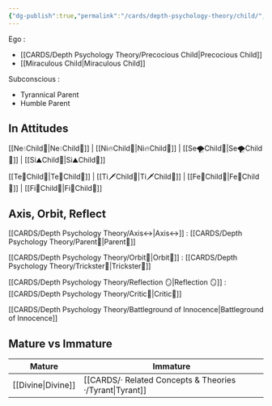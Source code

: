 ```yaml
---
{"dg-publish":true,"permalink":"/cards/depth-psychology-theory/child/","created":"2023-01-05T14:31:26.323+01:00","updated":"2023-04-27T11:16:29.173+02:00"}
---
```


Ego :
- [[CARDS/Depth Psychology Theory/Precocious Child\|Precocious Child]] 
- [[Miraculous Child\|Miraculous Child]]

Subconscious : 
- Tyrannical Parent 
- Humble Parent 


## In Attitudes

[[Ne💧Child👼\|Ne💧Child👼]] | [[Ni🔥Child👼\|Ni🔥Child👼]] | [[Se🌪️Child👼\|Se🌪️Child👼]] | [[Si⛰️Child👼\|Si⛰️Child👼]]

[[Te🏹Child👼\|Te🏹Child👼]] | [[Ti🗡️Child👼\|Ti🗡️Child👼]] | [[Fe💉Child👼\|Fe💉Child👼]] | [[Fi🧭Child👼\|Fi🧭Child👼]]

## Axis, Orbit, Reflect

[[CARDS/Depth Psychology Theory/Axis↔️\|Axis↔️]] : [[CARDS/Depth Psychology Theory/Parent🤨\|Parent🤨]]

[[CARDS/Depth Psychology Theory/Orbit💫\|Orbit💫]] : [[CARDS/Depth Psychology Theory/Trickster🤡\|Trickster🤡]]

[[CARDS/Depth Psychology Theory/Reflection 🪞\|Reflection 🪞]] : [[CARDS/Depth Psychology Theory/Critic🤔\|Critic🤔]]

[[CARDS/Depth Psychology Theory/Battleground of Innocence\|Battleground of Innocence]]

## Mature vs Immature

| Mature | Immature |
| -------- | --------- | 
| [[Divine\|Divine]]   | [[CARDS/· Related Concepts & Theories ·/Tyrant\|Tyrant]]  |  
